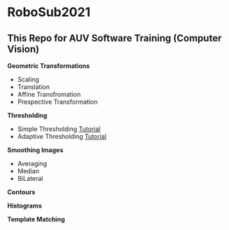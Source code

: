 # RoboSub2021

## This Repo for AUV Software Training (Computer Vision)

**Geometric Transformations**
  * Scaling
  * Translation
  * Affine Transfromation
  * Prespective Transformation
  
  **Thresholding**
  
  * Simple Thresholding [Tutorial](https://www.geeksforgeeks.org/python-thresholding-techniques-using-opencv-set-1-simple-thresholding/#:~:text=Thresholding%20is%20a%20technique%20in,maximum%20value%20(generally%20255).)
  * Adaptive Thresholding [Tutorial](https://www.geeksforgeeks.org/python-thresholding-techniques-using-opencv-set-2-adaptive-thresholding/?ref=rp)
  
  **Smoothing Images**
  * Averaging
  * Median
  * BiLateral

**Contours**

**Histograms**

**Template Matching**

